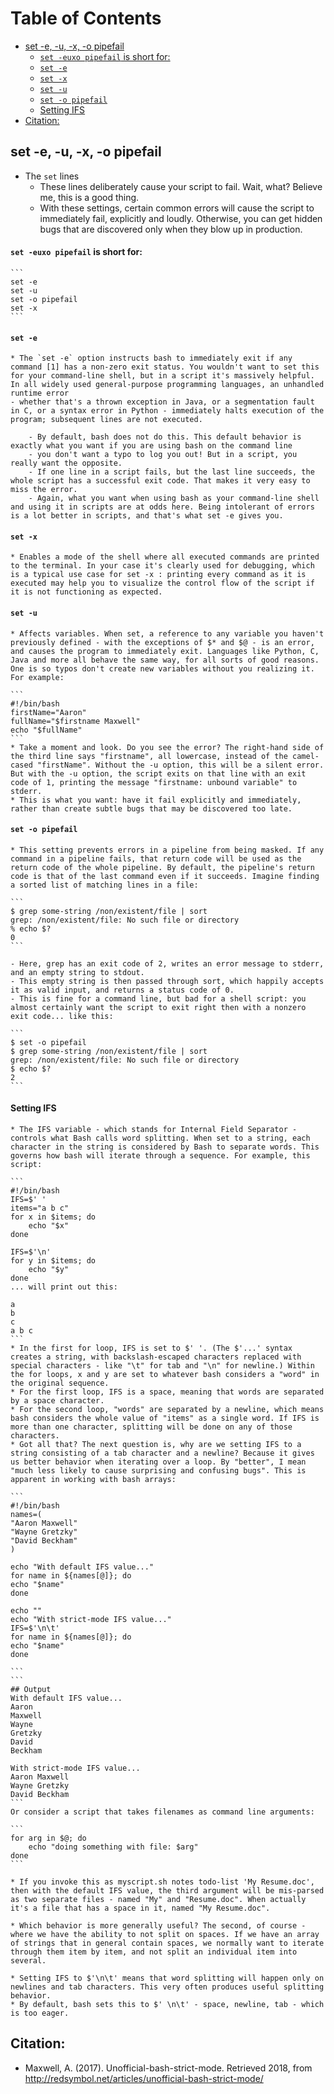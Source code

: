 # Table of Contents
  * [set -e, -u, -x, -o pipefail](#set--e---u---x---o-pipefail)
      - [`set -euxo pipefail` is short for:](#-set--euxo-pipefail--is-short-for-)
      - [`set -e`](#-set--e-)
      - [`set -x`](#-set--x-)
      - [`set -u`](#-set--u-)
      - [`set -o pipefail`](#-set--o-pipefail-)
      - [Setting IFS](#setting-ifs)
  * [Citation:](#citation-)
  
##  set -e, -u, -x, -o pipefail

* The `set` lines
  - These lines deliberately cause your script to fail. Wait, what? Believe me, this is a good thing. 
  - With these settings, certain common errors will cause the script to immediately fail, explicitly and loudly. Otherwise, you can get hidden bugs that are discovered only when they blow up in production.

#### `set -euxo pipefail` is short for:
    ```
    set -e
    set -u
    set -o pipefail
    set -x
    ```


#### `set -e`
    * The `set -e` option instructs bash to immediately exit if any command [1] has a non-zero exit status. You wouldn't want to set this for your command-line shell, but in a script it's massively helpful. In all widely used general-purpose programming languages, an unhandled runtime error  
    - whether that's a thrown exception in Java, or a segmentation fault in C, or a syntax error in Python - immediately halts execution of the program; subsequent lines are not executed.

        - By default, bash does not do this. This default behavior is exactly what you want if you are using bash on the command line 
        - you don't want a typo to log you out! But in a script, you really want the opposite. 
        - If one line in a script fails, but the last line succeeds, the whole script has a successful exit code. That makes it very easy to miss the error.
        - Again, what you want when using bash as your command-line shell and using it in scripts are at odds here. Being intolerant of errors is a lot better in scripts, and that's what set -e gives you.

#### `set -x`
    * Enables a mode of the shell where all executed commands are printed to the terminal. In your case it's clearly used for debugging, which is a typical use case for set -x : printing every command as it is executed may help you to visualize the control flow of the script if it is not functioning as expected.

#### `set -u` 
    * Affects variables. When set, a reference to any variable you haven't previously defined - with the exceptions of $* and $@ - is an error, and causes the program to immediately exit. Languages like Python, C, Java and more all behave the same way, for all sorts of good reasons. One is so typos don't create new variables without you realizing it. For example:

    ```
    #!/bin/bash
    firstName="Aaron"
    fullName="$firstname Maxwell"
    echo "$fullName"
    ```
    * Take a moment and look. Do you see the error? The right-hand side of the third line says "firstname", all lowercase, instead of the camel-cased "firstName". Without the -u option, this will be a silent error. But with the -u option, the script exits on that line with an exit code of 1, printing the message "firstname: unbound variable" to stderr. 
    * This is what you want: have it fail explicitly and immediately, rather than create subtle bugs that may be discovered too late.


#### `set -o pipefail` 
    * This setting prevents errors in a pipeline from being masked. If any command in a pipeline fails, that return code will be used as the return code of the whole pipeline. By default, the pipeline's return code is that of the last command even if it succeeds. Imagine finding a sorted list of matching lines in a file:

    ```
    $ grep some-string /non/existent/file | sort
    grep: /non/existent/file: No such file or directory
    % echo $?
    0
    ```

    - Here, grep has an exit code of 2, writes an error message to stderr, and an empty string to stdout. 
    - This empty string is then passed through sort, which happily accepts it as valid input, and returns a status code of 0. 
    - This is fine for a command line, but bad for a shell script: you almost certainly want the script to exit right then with a nonzero exit code... like this:

    ```
    $ set -o pipefail
    $ grep some-string /non/existent/file | sort
    grep: /non/existent/file: No such file or directory
    $ echo $?
    2
    ```
#### Setting IFS
    * The IFS variable - which stands for Internal Field Separator - controls what Bash calls word splitting. When set to a string, each character in the string is considered by Bash to separate words. This governs how bash will iterate through a sequence. For example, this script:

    ```
    #!/bin/bash
    IFS=$' '
    items="a b c"
    for x in $items; do
        echo "$x"
    done

    IFS=$'\n'
    for y in $items; do
        echo "$y"
    done
    ... will print out this:

    a
    b
    c
    a b c
    ```
    * In the first for loop, IFS is set to $' '. (The $'...' syntax creates a string, with backslash-escaped characters replaced with special characters - like "\t" for tab and "\n" for newline.) Within the for loops, x and y are set to whatever bash considers a "word" in the original sequence. 
    * For the first loop, IFS is a space, meaning that words are separated by a space character. 
    * For the second loop, "words" are separated by a newline, which means bash considers the whole value of "items" as a single word. If IFS is more than one character, splitting will be done on any of those characters.
    * Got all that? The next question is, why are we setting IFS to a string consisting of a tab character and a newline? Because it gives us better behavior when iterating over a loop. By "better", I mean "much less likely to cause surprising and confusing bugs". This is apparent in working with bash arrays:

    ```
    #!/bin/bash
    names=(
    "Aaron Maxwell"
    "Wayne Gretzky"
    "David Beckham"
    )

    echo "With default IFS value..."
    for name in ${names[@]}; do
    echo "$name"
    done

    echo ""
    echo "With strict-mode IFS value..."
    IFS=$'\n\t'
    for name in ${names[@]}; do
    echo "$name"
    done

    ```
    ```
    ## Output
    With default IFS value...
    Aaron
    Maxwell
    Wayne
    Gretzky
    David
    Beckham

    With strict-mode IFS value...
    Aaron Maxwell
    Wayne Gretzky
    David Beckham
    ```
    Or consider a script that takes filenames as command line arguments:

    ```
    for arg in $@; do
        echo "doing something with file: $arg"
    done
    ```

    * If you invoke this as myscript.sh notes todo-list 'My Resume.doc', then with the default IFS value, the third argument will be mis-parsed as two separate files - named "My" and "Resume.doc". When actually it's a file that has a space in it, named "My Resume.doc".

    * Which behavior is more generally useful? The second, of course - where we have the ability to not split on spaces. If we have an array of strings that in general contain spaces, we normally want to iterate through them item by item, and not split an individual item into several.

    * Setting IFS to $'\n\t' means that word splitting will happen only on newlines and tab characters. This very often produces useful splitting behavior. 
    * By default, bash sets this to $' \n\t' - space, newline, tab - which is too eager.

## Citation:
  * Maxwell, A. (2017). Unofficial-bash-strict-mode. Retrieved 2018, from http://redsymbol.net/articles/unofficial-bash-strict-mode/